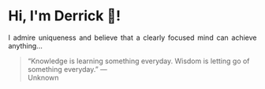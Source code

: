 # Hi, I'm Derrick 👋!
<p align="justify">I admire uniqueness and believe that a clearly focused mind can achieve anything...</p> 
<!-- #quote-start -->
<blockquote>&ldquo;Knowledge is learning something everyday. Wisdom is letting go of something everyday.&rdquo; &mdash; <footer>Unknown</footer></blockquote>
<!-- #quote-end -->
